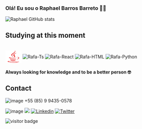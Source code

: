 ### Olá! Eu sou o Raphael Barros Barreto 🤚🏻

![Raphael GitHub stats](https://github-readme-stats.vercel.app/api?username=raphafulldev&show_icons=true&theme=radical)

## Studying at this moment

<div style="display: inline_block"><br>
  <img align="center" alt="Rafa-Js" height="40" width="50" src="https://raw.githubusercontent.com/devicons/devicon/master/icons/java/java-plain.svg">
  <img align="center" alt="Rafa-Ts" height="40" width="50" src="https://cdn.jsdelivr.net/gh/devicons/devicon/icons/spring/spring-original-wordmark.svg">
  <img align="center" alt="Rafa-React" height="40" width="50" src="https://cdn.jsdelivr.net/gh/devicons/devicon/icons/mongodb/mongodb-original-wordmark.svg">
  <img align="center" alt="Rafa-HTML" height="40" width="50" src="https://cdn.jsdelivr.net/gh/devicons/devicon/icons/mysql/mysql-original-wordmark.svg">
  <img align="center" alt="Rafa-Python" height="40" width="50" src="https://cdn.jsdelivr.net/gh/devicons/devicon/icons/postgresql/postgresql-original-wordmark.svg">
  
</div>



  
#### Always looking for knowledge and to be a better person 🤓

## Contact
![image](https://img.shields.io/badge/WhatsApp-25D366?style=for-the-badge&logo=whatsapp&logoColor=white) +55 (85) 9 9435-0578

![image](https://img.shields.io/badge/Gmail-D14836?style=for-the-badge&logo=gmail&logoColor=white)
<a href="https://instagram.com/rafaballerini" target="_blank"><img src="https://img.shields.io/badge/-Instagram-%23E4405F?style=for-the-badge&logo=instagram&logoColor=white" target="_blank"></a>
[![Linkedin](https://img.shields.io/badge/LinkedIn-0077B5?style=for-the-badge&logo=linkedin&logoColor=white/)](https://www.linkedin.com/in/raphael-barros-376583264/)
[![Twitter](https://img.shields.io/badge/Twitter-1DA1F2?style=for-the-badge&logo=twitter&logoColor=white)](https://twitter.com/Phael_Barrox)
  
![visitor badge](https://visitor-badge.glitch.me/badge?page_id=jwenjian.visitor-badge)
